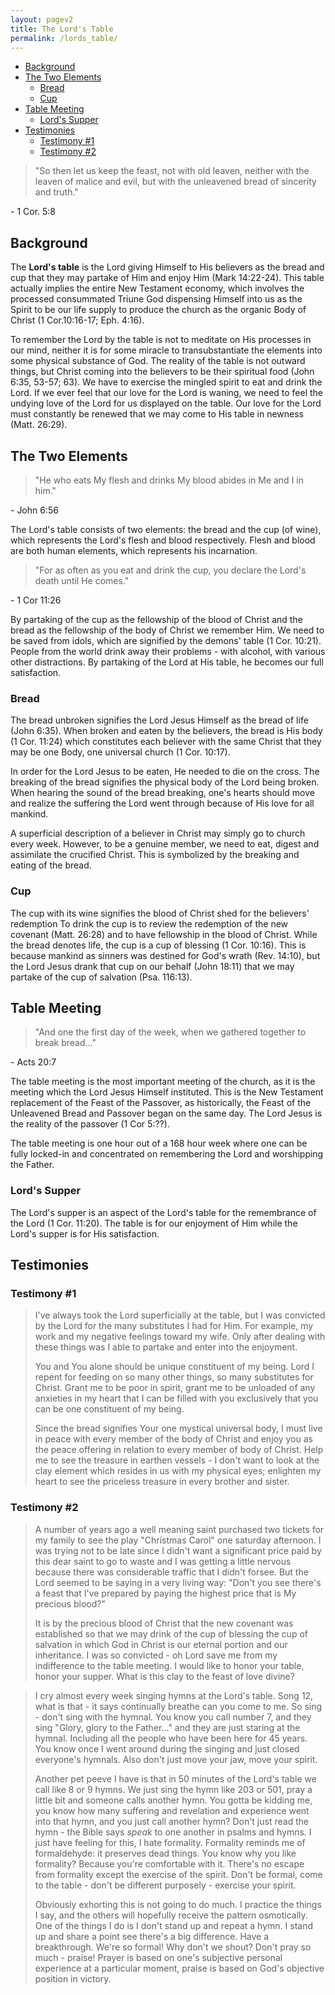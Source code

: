 ```yaml
---
layout: pagev2
title: The Lord's Table
permalink: /lords_table/
---
```

- [Background](#background)
- [The Two Elements](#the-two-elements)
  - [Bread](#bread)
  - [Cup](#cup)
- [Table Meeting](#table-meeting)
  - [Lord's Supper](#lords-supper)
- [Testimonies](#testimonies)
  - [Testimony #1](#testimony-1)
  - [Testimony #2](#testimony-2)

>"So then let us keep the feast, not with old leaven, neither with the leaven of malice and evil, but with the unleavened bread of sincerity and truth."

\- 1 Cor. 5:8

## Background

The **Lord's table** is the Lord giving Himself to His believers as the bread and cup that they may partake of Him and enjoy Him (Mark 14:22-24). This table actually implies the entire New Testament economy, which involves the processed consummated Triune God dispensing Himself into us as the Spirit to be our life supply to produce the church as the organic Body of Christ (1 Cor.10:16-17; Eph. 4:16).

To remember the Lord by the table is not to meditate on His processes in our mind, neither it is for some miracle to transubstantiate the elements into some physical substance of God. The reality of the table is not outward things, but Christ coming into the believers to be their spiritual food (John 6:35, 53-57; 63).  We have to exercise the mingled spirit to eat and drink the Lord. If we ever feel that our love for the Lord is waning, we need to feel the undying love of the Lord for us displayed on the table. Our love for the Lord must constantly be renewed that we may come to His table in newness (Matt. 26:29). 

## The Two Elements

> "He who eats My flesh and drinks My blood abides in Me and I in him."

\- John 6:56

The Lord's table consists of two elements: the bread and the cup (of wine), which represents the Lord's flesh and blood respectively. Flesh and blood are both human elements, which represents his incarnation.

>"For as often as you eat and drink the cup, you declare the Lord's death until He comes."

\- 1 Cor 11:26

By partaking of the cup as the fellowship of the blood of Christ and the bread as the fellowship of the body of Christ we remember Him. We need to be saved from idols, which are signified by the demons' table (1 Cor. 10:21). People from the world drink away their problems - with alcohol, with various other distractions. By partaking of the Lord at His table, he becomes our full satisfaction.

### Bread

The bread unbroken signifies the Lord Jesus Himself as the bread of life (John 6:35). When broken and eaten by the believers, the bread is His body (1 Cor. 11:24) which constitutes each believer with the same Christ that they may be one Body, one universal church (1 Cor. 10:17).

In order for the Lord Jesus to be eaten, He needed to die on the cross. The breaking of the bread signifies the physical body of the Lord being broken. When hearing the sound of the bread breaking, one's hearts should move and realize the suffering the Lord went through because of His love for all mankind.

A superficial description of a believer in Christ may simply go to church every week. However, to be a genuine member, we need to eat, digest and assimilate the crucified Christ. This is symbolized by the breaking and eating of the bread.

### Cup

The cup with its wine signifies the blood of Christ shed for the believers' redemption
To drink the cup is to review the redemption of the new covenant (Matt. 26:28) and to have fellowship in the blood of Christ. While the bread denotes life, the cup is a cup of blessing (1 Cor. 10:16). This is because mankind as sinners was destined for God's wrath (Rev. 14:10), but the Lord Jesus drank that cup on our behalf (John 18:11) that we may partake of the cup of salvation (Psa. 116:13). 

## Table Meeting

>"And one the first day of the week, when we gathered together to break bread..."

\- Acts 20:7

The table meeting is the most important meeting of the church, as it is the meeting which the Lord Jesus Himself instituted. This is the New Testament replacement of the Feast of the Passover, as historically, the Feast of the Unleavened Bread and Passover began on the same day. The Lord Jesus is the reality of the passover (1 Cor 5:??).

The table meeting is one hour out of a 168 hour week where one can be fully locked-in and concentrated on remembering the Lord and worshipping the Father.

### Lord's Supper

The Lord's supper is an aspect of the Lord's table for the remembrance of the Lord (1 Cor. 11:20). The table is for our enjoyment of Him while the Lord's supper is for His satisfaction.

## Testimonies

### Testimony \#1

> I've always took the Lord superficially at the table, but I was convicted by the Lord for the many substitutes I had for Him. For example, my work and my negative feelings toward my wife. Only after dealing with these things was I able to partake and enter into the enjoyment. 
> 
> You and You alone should be unique constituent of my being. Lord I repent for feeding on so many other things, so many substitutes for Christ. Grant me to be poor in spirit, grant me to be unloaded of any anxieties in my heart that I can be filled with you exclusively that you can be one constituent of my being. 
> 
> Since the bread signifies Your one mystical universal body, I must live in peace with every member of the body of Christ and enjoy you as the peace offering in relation to every member of body of Christ. Help me to see the treasure in earthen vessels - I don't want to look at the clay element which resides in us with my physical eyes; enlighten my heart to see the priceless treasure in every brother and sister. 

### Testimony \#2

>A number of years ago a well meaning saint purchased two tickets for my family to see the play "Christmas Carol" one saturday afternoon. I was trying not to be late since I didn't want a significant price paid by this dear saint to go to waste and I was getting a little nervous because there was considerable traffic that I didn't forsee. But the Lord seemed to be saying in a very living way: "Don't you see there's a feast that I've prepared by paying the highest price that is My precious blood?"
>
>It is by the precious blood of Christ that the new covenant was established so that we may drink of the cup of blessing the cup of salvation in which God in Christ is our eternal portion and our inheritance. I was so convicted - oh Lord save me from my indifference to the table meeting. I would like to honor your table, honor your supper. What is this clay to the feast of love divine?

>I cry almost every week singing hymns at the Lord's table. Song 12, what is that - it says continually breathe can you come to me. So sing - don't sing with the hymnal. You know you call number 7, and they sing "Glory, glory to the Father..." and they are just staring at the hymnal. Including all the people who have been here for 45 years. You know once I went around during the singing and just closed everyone's hymnals. Also don't just move your jaw, move your spirit. 
>
>Another pet peeve I have is that in 50 minutes of the Lord's table we call like 8 or 9 hymns. We just sing the hymn like 203 or 501, pray a little bit and someone calls another hymn. You gotta be kidding me, you know how many suffering and revelation and experience went into that hymn, and you just call another hymn? Don't just read the hymn - the Bible says *speak* to one another in psalms and hymns. I just have feeling for this, I hate formality. Formality reminds me of formaldehyde: it preserves dead things. You know why you like formality? Because you're comfortable with it. There's no escape from formality except the exercise of the spirit. Don't be formal, come to the table - don't be different purposely - exercise your spirit.
>
>Obviously exhorting this is not going to do much. I practice the things I say, and the others will hopefully receive the pattern osmotically. One of the things I do is I don't stand up and repeat a hymn. I stand up and share a point see there's a big difference. Have a breakthrough. We're so formal! Why don't we shout? Don't pray so much - praise! Prayer is based on one's subjective personal experience at a particular moment, praise is based on God's objective position in victory.